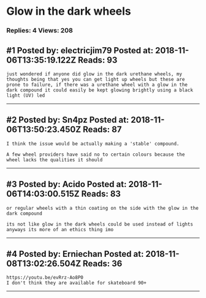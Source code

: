 # Glow in the dark wheels

### Replies: 4 Views: 208

## \#1 Posted by: electricjim79 Posted at: 2018-11-06T13:35:19.122Z Reads: 93

```
just wondered if anyone did glow in the dark urethane wheels, my thoughts being that yes you can get light up wheels but these are prone to failure, if there was a urethane wheel with a glow in the dark compound it could easily be kept glowing brightly using a black light (UV) led
```

---
## \#2 Posted by: Sn4pz Posted at: 2018-11-06T13:50:23.450Z Reads: 87

```
I think the issue would be actually making a 'stable' compound.

A few wheel providers have said no to certain colours because the wheel lacks the qualities it should
```

---
## \#3 Posted by: Acido Posted at: 2018-11-06T14:03:00.515Z Reads: 83

```
or regular wheels with a thin coating on the side with the glow in the dark compound

its not like glow in the dark wheels could be used instead of lights anyways its more of an ethics thing imo
```

---
## \#4 Posted by: Erniechan Posted at: 2018-11-08T13:02:26.504Z Reads: 36

```
https://youtu.be/evRrz-Ao8P0
I don't think they are available for skateboard 90+
```

---
